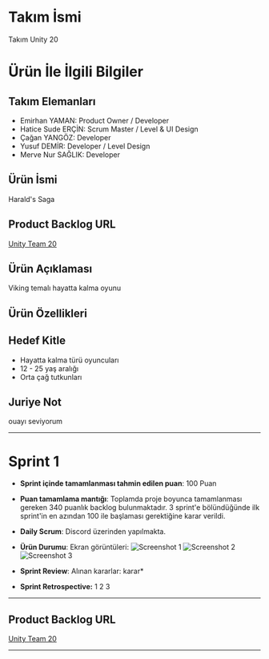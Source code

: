 # **Takım İsmi**

Takım Unity 20

# Ürün İle İlgili Bilgiler

## Takım Elemanları
- Emirhan YAMAN: Product Owner / Developer
- Hatice Sude ERÇİN: Scrum Master / Level & UI Design
- Çağan YANGÖZ: Developer
- Yusuf DEMİR: Developer / Level Design
- Merve Nur SAĞLIK: Developer

## Ürün İsmi
Harald's Saga

## Product Backlog URL

[Unity Team 20](*link)

## Ürün Açıklaması

Viking temalı hayatta kalma oyunu 

## Ürün Özellikleri


## Hedef Kitle

- Hayatta kalma türü oyuncuları
- 12 - 25 yaş aralığı
- Orta çağ tutkunları

## Juriye Not

ouayı seviyorum

---

# Sprint 1

- **Sprint içinde tamamlanması tahmin edilen puan**: 100 Puan

- **Puan tamamlama mantığı**: Toplamda proje boyunca tamamlanması gereken 340 puanlık backlog bulunmaktadır. 3 sprint'e bölündüğünde ilk sprint'in en azından 100 ile başlaması gerektiğine karar verildi.

- **Daily Scrum**: Discord üzerinden yapılmakta.

- **Ürün Durumu**: Ekran görüntüleri:
  ![Screenshot 1](link)
  ![Screenshot 2](link)
  ![Screenshot 3](link)

- **Sprint Review**: 
Alınan kararlar: karar*

- **Sprint Retrospective:**
1
2
3
 
---

## Product Backlog URL

[Unity Team 20](*link)

---

